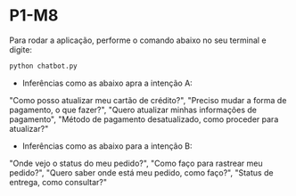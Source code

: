 # P1-M8

Para rodar a aplicação, performe o comando abaixo no seu terminal e digite:

```bash
python chatbot.py
```

  - Inferências como as abaixo apra a intenção A:
    
"Como posso atualizar meu cartão de crédito?", "Preciso mudar a forma de pagamento, o que fazer?", "Quero atualizar minhas informações de pagamento", "Método de pagamento desatualizado, como proceder para atualizar?"

  - Inferências como as abaixo para a intenção B:

"Onde vejo o status do meu pedido?", "Como faço para rastrear meu pedido?", "Quero saber onde está meu pedido, como faço?", "Status de entrega, como consultar?"
